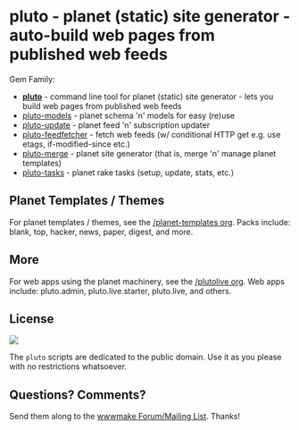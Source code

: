 # pluto - planet (static) site generator - auto-build web pages from published web feeds

Gem Family:

- [**pluto**](pluto) - command line tool for planet (static) site generator - lets you build web pages from published web feeds
- [pluto-models](pluto-models) - planet schema 'n' models for easy (re)use
- [pluto-update](pluto-update) - planet feed 'n' subscription updater
- [pluto-feedfetcher](pluto-feedfetcher) - fetch web feeds (w/ conditional HTTP get e.g. use etags, if-modified-since etc.)
- [pluto-merge](pluto-merge) - planet site generator (that is, merge 'n' manage planet templates)
- [pluto-tasks](pluto-tasks) - planet rake tasks (setup, update, stats, etc.)



## Planet Templates / Themes

For planet templates / themes, see the [/planet-templates org](https://github.com/planet-templates). Packs include:  blank, top, hacker, news, paper, digest, and more.


## More

For web apps using the planet machinery, see the [/plutolive org](https://github.com/plutolive).
Web apps include:
pluto.admin, pluto.live.starter, pluto.live, and others.



## License

![](https://publicdomainworks.github.io/buttons/zero88x31.png)

The `pluto` scripts are dedicated to the public domain.
Use it as you please with no restrictions whatsoever.


## Questions? Comments?

Send them along to the [wwwmake Forum/Mailing List](http://groups.google.com/group/wwwmake).
Thanks!
